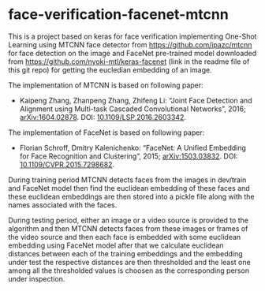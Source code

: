 # face-verification-facenet-mtcnn

This is a project based on keras for face verification implementing One-Shot Learning using MTCNN face detector from https://github.com/ipazc/mtcnn for face detection on the image and FaceNet pre-trained model downloaded from
https://github.com/nyoki-mtl/keras-facenet (link in the readme file of this git repo) for getting the eucledian embedding of an image.

The implementation of MTCNN is based on following paper:
<ul>
<li>
Kaipeng Zhang, Zhanpeng Zhang, Zhifeng Li: “Joint Face Detection and Alignment using Multi-task Cascaded Convolutional Networks”, 2016; <a href='http://arxiv.org/abs/1604.02878'>arXiv:1604.02878</a>. DOI: <a href='https://dx.doi.org/10.1109/LSP.2016.2603342'>10.1109/LSP.2016.2603342</a>.
</li>
</ul>

The implementation of FaceNet is based on following paper:
<ul>
<li>
Florian Schroff, Dmitry Kalenichenko: “FaceNet: A Unified Embedding for Face Recognition and Clustering”, 2015; <a href='http://arxiv.org/abs/1503.03832'>arXiv:1503.03832</a>. DOI: <a href='https://dx.doi.org/10.1109/CVPR.2015.7298682'>10.1109/CVPR.2015.7298682</a>.
</li>
</ul>

During training period MTCNN detects faces from the images in dev/train and FaceNet model then find the euclidean embedding of these faces and these euclidean embeddings are then stored into a pickle file along with the names associated with the faces.

During testing period, either an image or a video source is provided to the algorithm and then MTCNN detects faces from these images or frames of the video source and then each face is embedded with some euclidean embedding using FaceNet model after that we calculate euclidean distances between each of the training embeddings and the embedding under test the respective distances are then thresholded and the least one among all the thresholded values is choosen as the corresponding person under inspection.
